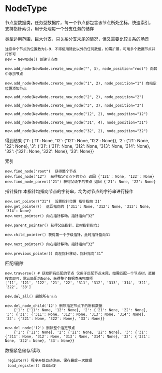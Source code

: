 # NodeType
节点型数据类，任务型数据库，每一个节点都包含该节点所处坐标，快速索引， 支持指针索引，用于处理每一个分支任务的储存

类型适用范围，巨大分支，只关系分支末尾的情况，但又需要比较关系的场景

    注意单个节点的位置数为1-9，不得使用除此以外的任何数值，如需扩展，可用多个数据节点并行即可
    new = NewNode() 创建节点类

    new.add_node(NewNode.create_new_node("", 3), node_position="root") 向其中添加节点

    new.add_node(NewNode.create_new_node("1", 2), node_position="1") 向指定位置添加节点

    new.add_node(NewNode.create_new_node("2", 2), node_position="2")

    new.add_node(NewNode.create_new_node("3", 3), node_position="3")

    new.add_node(NewNode.create_new_node("12", 2), node_position="12")

    new.add_node(NewNode.create_new_node("31", 4), node_position="31")

    new.add_node(NewNode.create_new_node("32", 2), node_position="32")
    

得到结果
    {'1': {'11': None, '12': {'121': None, '122': None}}, '2': {'21': None, '22': None}, '3': {'31': {'311': None, '312': None, '313': None, '314': None}, '32': {'321': None, '322': None}, '33': None}}
    
索引

    new.find_node("root")  获得整个节点
    new.find_node("12")  获得指定节点下的节点 返回 {'121': None, '122': None}
    new.find_node_parent("21") 获得父级下的节点 返回 {'21': None, '22': None}
    
指针操作 本指针均指向节点的字符串，均为对节点的字符串进行操作

    new.set_pointer("31")  设置指针位置 指针指向'31'
    new.get_pointer()  返回指向的 {'311': None, '312': None, '313': None, '314': None}
    new.next_pointer() 向右指针移动，指针指向“32”

    new.parent_pointer() 获得父级指针，此时指针指向3

    new.child_pointer() 获得第一个子级指针，此时指针指向31
    
    new.next_pointer() 向右指针移动，指针指向“32”
    
    new.previous_pointer() 向左指针移动，指针指向“31”
    
匹配/删除

    new.traverse() # 获取所有匹配的节点 仅用于匹配节点末尾，如需匹配一个节点树，直接搜索即可，默认匹配为None，获得整个数据类未完成项
    ['11', '121', '122', '21', '22', '311', '312', '313', '314', '321', '322', '33']

    new.del_all() 删除所有节点
    
    new.del_node_child('12') 删除指定节点下的所有数据
        {'1': {'11': None, '12': None}, '2': {'21': None, '22': None}, '3': {'31': {'311': None, '312': None, '313': None, '314': None}, '32': {'321': None, '322': None}, '33': None}}
        
    new.del_node('12') 删除整个指定节点
        {'1': {'11': None}, '2': {'21': None, '22': None}, '3': {'31': {'311': None, '312': None, '313': None, '314': None}, '32': {'321': None, '322': None}, '33': None}}
    
数据紧急储存/读取

     register() 程序开始自动注册，保存最后一次数据
     load_register() 自动回复





